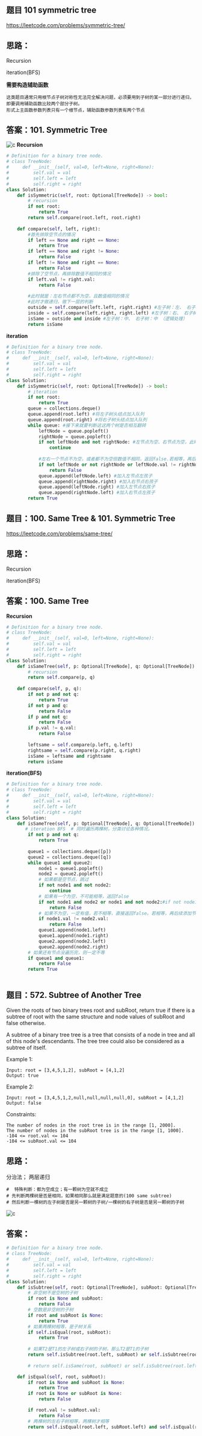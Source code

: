 ## 题目 101 symmetric tree

https://leetcode.com/problems/symmetric-tree/

## 思路：
Recursion

iteration(BFS)

**需要构造辅助函数**
```
这类题目通常只用根节点子树对称性无法完全解决问题，必须要用到子树的某一部分进行递归，即要调用辅助函数比较两个部分子树。
形式上主函数参数列表只有一个根节点，辅助函数参数列表有两个节点
```


## 答案：101. Symmetric Tree
![c](https://github.com/SSRRBB/Leetcode/blob/main/Images/260.png)
**Recursion**
```python
# Definition for a binary tree node.
# class TreeNode:
#     def __init__(self, val=0, left=None, right=None):
#         self.val = val
#         self.left = left
#         self.right = right
class Solution:
    def isSymmetric(self, root: Optional[TreeNode]) -> bool:
        # recursion
        if not root:
            return True
        return self.compare(root.left, root.right)
        
    def compare(self, left, right):
        #首先排除空节点的情况
        if left == None and right == None: 
            return True
        if left == None and right != None: 
            return False
        if left != None and right == None: 
            return False
        #排除了空节点，再排除数值不相同的情况
        if left.val != right.val: 
            return False
        
        #此时就是：左右节点都不为空，且数值相同的情况
        #此时才做递归，做下一层的判断
        outside = self.compare(left.left, right.right) #左子树：左、 右子树：右
        inside = self.compare(left.right, right.left) #左子树：右、 右子树：左
        isSame = outside and inside #左子树：中、 右子树：中 （逻辑处理）
        return isSame

```

**iteration**
```python
# Definition for a binary tree node.
# class TreeNode:
#     def __init__(self, val=0, left=None, right=None):
#         self.val = val
#         self.left = left
#         self.right = right
class Solution:
    def isSymmetric(self, root: Optional[TreeNode]) -> bool:
        # iteration
        if not root:
            return True
        queue = collections.deque()
        queue.append(root.left) #将左子树头结点加入队列
        queue.append(root.right) #将右子树头结点加入队列
        while queue: #接下来就要判断这这两个树是否相互翻转
            leftNode = queue.popleft()
            rightNode = queue.popleft()
            if not leftNode and not rightNode: #左节点为空、右节点为空，此时说明是对称的
                continue
            
            #左右一个节点不为空，或者都不为空但数值不相同，返回false.若相等，再后续添加节点
            if not leftNode or not rightNode or leftNode.val != rightNode.val:
                return False
            queue.append(leftNode.left) #加入左节点左孩子
            queue.append(rightNode.right) #加入右节点右孩子
            queue.append(leftNode.right) #加入左节点右孩子
            queue.append(rightNode.left) #加入右节点左孩子
        return True

```

## 题目：100. Same Tree & 101. Symmetric Tree

https://leetcode.com/problems/same-tree/


## 思路：
Recursion

iteration(BFS)

## 答案：100. Same Tree
**Recursion**
```python
# Definition for a binary tree node.
# class TreeNode:
#     def __init__(self, val=0, left=None, right=None):
#         self.val = val
#         self.left = left
#         self.right = right
class Solution:
    def isSameTree(self, p: Optional[TreeNode], q: Optional[TreeNode]) -> bool:
        # recursion
        return self.compare(p, q)
    
    def compare(self, p, q):
        if not p and not q:
            return True
        if not p and q:
            return False
        if p and not q:
            return False
        if p.val != q.val:
            return False
        
        leftsame = self.compare(p.left, q.left)
        rightsame = self.compare(p.right, q.right)
        isSame = leftsame and rightsame
        return isSame

```
**iteration(BFS)**
```python
# Definition for a binary tree node.
# class TreeNode:
#     def __init__(self, val=0, left=None, right=None):
#         self.val = val
#         self.left = left
#         self.right = right
class Solution:
    def isSameTree(self, p: Optional[TreeNode], q: Optional[TreeNode]) -> bool:
       # iteration BFS  # 同时遍历两棵树，分类讨论各种情况。
        if not p and not q:
            return True
         
        queue1 = collections.deque([p])
        queue2 = collections.deque([q])
        while queue1 and queue2:
            node1 = queue1.popleft()
            node2 = queue2.popleft()
            # 如果都是空节点，跳过
            if not node1 and not node2:
                continue   
            # 如果有一个为空，不可能相等，返回false
            if not node1 and node2 or node1 and not node2:#if not node1 or not node2
                return False
            # 如果不为空，一定有值，若不相等，直接返回false。若相等，再后续添加节点
            if node1.val != node2.val:
                return False
            queue1.append(node1.left)
            queue1.append(node1.right)
            queue2.append(node2.left)
            queue2.append(node2.right)
        # 如果还有节点没遍历完，则一定不等
        if queue1 and queue1:
            return False
        return True
 

```


## 题目：572. Subtree of Another Tree
Given the roots of two binary trees root and subRoot, return true if there is a subtree of root with the same structure and node values of subRoot and false otherwise.

A subtree of a binary tree tree is a tree that consists of a node in tree and all of this node's descendants. The tree tree could also be considered as a subtree of itself.

Example 1:
```
Input: root = [3,4,5,1,2], subRoot = [4,1,2]
Output: true
```
Example 2:
```
Input: root = [3,4,5,1,2,null,null,null,null,0], subRoot = [4,1,2]
Output: false
``` 
Constraints:
```
The number of nodes in the root tree is in the range [1, 2000].
The number of nodes in the subRoot tree is in the range [1, 1000].
-104 <= root.val <= 104
-104 <= subRoot.val <= 104
```

## 思路：
分治法；
两层递归
```
#  特殊判断：都为空成立；有一颗树为空就不成立
# 先判断两棵树是否是相同，如果相同那么就是满足题意的(100 same subtree)
# 然后判断一棵树的左子树是否是另一颗树的子树/一棵树的右子树是否是另一颗树的子树
```

![c](https://github.com/SSRRBB/Leetcode/blob/main/Images/109.png)


## 答案：
```python
# Definition for a binary tree node.
# class TreeNode:
#     def __init__(self, val=0, left=None, right=None):
#         self.val = val
#         self.left = left
#         self.right = right
class Solution:
    def isSubtree(self, root: Optional[TreeNode], subRoot: Optional[TreeNode]) -> bool:
        # 非空树不是空树的子树
        if root is None and subRoot: 
            return False
        # 空数是非空树的子树
        if root and subRoot is None:
            return True
        # 如果两棵树相等，是子树关系
        if self.isEqual(root, subRoot):
            return True
        
        # 如果T2是T1的左子树或右子树的子树，那么T2是T1的子树
        return self.isSubtree(root.left, subRoot) or self.isSubtree(root.right, subRoot)
        
        # return self.isSame(root, subRoot) or self.isSubtree(root.left, subRoot) or self.isSubtree(root.right, subRoot)

    def isEqual(self, root, subRoot):
        if root is None and subRoot is None:
            return True
        if root is None or subRoot is None:
            return False

        if root.val != subRoot.val:
            return False
        # 两棵树的左右子树相等，两棵树才相等    
        return self.isEqual(root.left, subRoot.left) and self.isEqual(root.right, subRoot.right)
        
```
